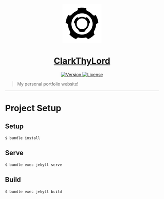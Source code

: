<p align="center">
	<a href="https://clarkthylord.github.io/">
		<img width="128px" src="./assets/favicon/safari-pinned-tab.svg" alt="" />
		<h1 align="center">
			ClarkThyLord
		</h1>
	</a>
</p>


<p align="center">
	<a href="https://github.com/ClarkThyLord/ClarkThyLord.github.io/releases">
		<img src="https://img.shields.io/badge/Version-1.0.0-green.svg" alt="Version">
	</a>
	<a href="./LICENSE">
		<img src="https://img.shields.io/badge/License-MIT-brightgreen.svg" alt="License">
	</a>
</p>

> My personal portfolio website!

---

# Project Setup

## Setup
```
$ bundle install
```

## Serve
```
$ bundle exec jekyll serve
```

## Build
```
$ bundle exec jekyll build
```
